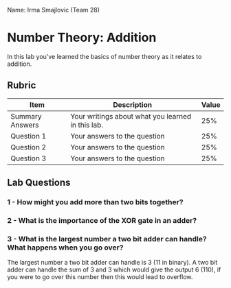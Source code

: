Name: Irma Smajlovic (Team 28)
# Number Theory: Addition

In this lab you've learned the basics of number theory as it relates to addition.

## Rubric

| Item | Description | Value |
| ---- | ----------- | ----- |
| Summary Answers | Your writings about what you learned in this lab. | 25% |
| Question 1 | Your answers to the question | 25% |
| Question 2 | Your answers to the question | 25% |
| Question 3 | Your answers to the question | 25% |

## Lab Questions

### 1 - How might you add more than two bits together?

### 2 - What is the importance of the XOR gate in an adder?

### 3 - What is the largest number a two bit adder can handle? What happens when you go over?
The largest number a two bit adder can handle is 3 (11 in binary). A two bit adder can handle the sum of 3 and 3 which would give the output 6 (110), if you were to go over this number then this would lead to overflow. 
